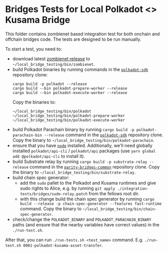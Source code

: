 # Bridges Tests for Local Polkadot <> Kusama Bridge

This folder contains zombienet based integration test for both onchain and offchain bridges code.
The tests are designed to be run manually.

To start a test, you need to:

- download latest [zombienet release](https://github.com/paritytech/zombienet/releases) to  `~/local_bridge_testing/bin/zombienet`.
- build Polkadot binaries by running commands in the [`polkadot-sdk`](https://github.com/paritytech/polkadot-sdk) repository clone:
  ```
  cargo build -p polkadot --release
  cargo build --bin polkadot-prepare-worker --release
  cargo build --bin polkadot-execute-worker --release
  ```
  Copy the binaries to:
  ```
  ~/local_bridge_testing/bin/polkadot
  ~/local_bridge_testing/bin/polkadot-prepare-worker
  ~/local_bridge_testing/bin/polkadot-execute-worker
  ```
- build Polkadot Parachain binary by running `cargo build -p polkadot-parachain-bin --release` command in the
[`polkadot-sdk`](https://github.com/paritytech/polkadot-sdk) repository clone. Copy the binary to `~/local_bridge_testing/bin/polkadot-parachain`.
- ensure that you have [`node`](https://nodejs.org/en) installed. Additionally, we'll need globally installed
`polkadot/api-cli` / `polkadot/api` packages (use `yarn global add @polkadot/api-cli` to install it).
- build Substrate relay by running `cargo build -p substrate-relay --release` command in the
[`parity-bridges-common`](https://github.com/paritytech/parity-bridges-common) repository clone. Copy the binary to `~/local_bridge_testing/bin/substrate-relay`. 
- build chain spec generator:
  - add the `sudo` pallet to the Polkadot and Kusama runtimes and give sudo rights to Alice, e.g. by running `git apply ./integration-tests/bridges/sudo-relay.patch` from the fellows root dir.
  - with this change build the chain spec generator by running `cargo build --release -p chain-spec-generator --features fast-runtime` 
command. Copy the binary to `~/local_bridge_testing/bin/chain-spec-generator`.
- check/change the `POLKADOT_BINARY` and `POLKADOT_PARACHAIN_BINARY` paths (and ensure that the nearby variables
have correct values) in the `./run-test.sh`.

After that, you can run `./run-tests.sh <test_name>` command. E.g. `./run-test.sh 0001-polkadot-kusama-asset-transfer`.
